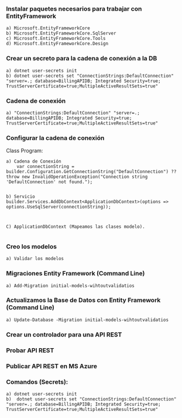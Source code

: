 <!DOCTYPE html>
<html>

<head>
  <meta charset="utf-8">
  <meta name="viewport" content="width=device-width, initial-scale=1.0">
<!--  <title>Welcome file</title> -->
  <link rel="stylesheet" href="https://stackedit.io/style.css" />
</head>

<body class="stackedit">
  <div class="stackedit__html"><h3 id="instalar-paquetes-necesarios-para-trabajar-con-entityframework">Instalar paquetes necesarios para trabajar con EntityFramework</h3>
<pre><code>a) Microsoft.EntityFrameworkCore
b) Microsoft.EntityFrameworkCore.SqlServer
c) Microsoft.EntityFrameworkCore.Tools
d) Microsoft.EntityFrameworkCore.Design
</code></pre>
<h3 id="crear-un-secreto-para-la-cadena-de-conexión-a-la-db">Crear un secreto para la cadena de conexión a la DB</h3>
<pre><code>a) dotnet user-secrets init
b) dotnet user-secrets set "ConnectionStrings:DefaultConnection" "server=.; database=BillingAPIDB; Integrated Security=true; TrustServerCertificate=true;MultipleActiveResultSets=true"
</code></pre>
<h3 id="cadena-de-conexión">Cadena de conexión</h3>
<pre><code>a) "ConnectionStrings:DefaultConnection" "server=.; database=BillingAPIDB; Integrated Security=true; TrustServerCertificate=true;MultipleActiveResultSets=true"
</code></pre>
<h3 id="configurar-la-cadena-de-conexión">Configurar la cadena de conexión</h3>
<p>Class Program:</p>
<pre><code>a) Cadena de Conexión
	var connectionString = builder.Configuration.GetConnectionString("DefaultConnection") ??
throw new InvalidOperationException("Connection string 'DefaultConnection' not found.");

b) Servicio 
builder.Services.AddDbContext&lt;ApplicationDbContext&gt;(options =&gt;
options.UseSqlServer(connectionString));

C) ApplicationDbContext (Mapeamos las clases modelo).
</code></pre>
<h3 id="creo-los-modelos">Creo los modelos</h3>
<pre><code>a) Validar los modelos
</code></pre>
<h3 id="migraciones-entity-framework-command-line">Migraciones Entity Framework (Command Line)</h3>
<pre><code>a) Add-Migration initial-models-wihtoutvalidatios
</code></pre>
<h3 id="actualizamos-la-base-de-datos-con-entity-framework-command-line">Actualizamos la Base de Datos con Entity Framework (Command Line)</h3>
<pre><code>a) Update-Database -Migration initial-models-wihtoutvalidatios
</code></pre>
<h3 id="crear-un-controlador-para-una-api-rest">Crear un controlador para una API REST</h3>
<h3 id="probar-api-rest">Probar API REST</h3>
<h3 id="publicar-api-rest-en-ms-azure">Publicar API REST en MS Azure</h3>
<h3 id="comandos-secrets">Comandos (Secrets):</h3>
<pre><code>a) dotnet user-secrets init
b)	dotnet user-secrets set "ConnectionStrings:DefaultConnection" "server=.; database=BillingAPIDB; Integrated Security=true; TrustServerCertificate=true;MultipleActiveResultSets=true"
</code></pre>
</div>
</body>

</html>
